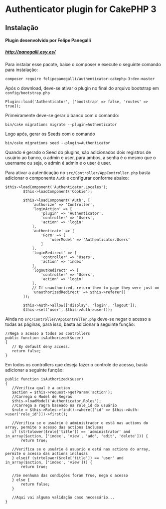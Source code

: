 # Authenticator plugin for CakePHP 3 

## Instalação
#### Plugin desenvolvido por Felipe Panegalli
##### http://panegalli.esy.es/

Para instalar esse pacote, baixe o composer e execute o seguinte comando para instalação:

```
composer require felipepanegalli/authenticator-cakephp-3:dev-master
```

Após o download, deve-se ativar o plugin no final do arquivo bootstrap em `config/bootstrap.php`
```
Plugin::load('Authenticator', ['bootstrap' => false, 'routes' => true]);
```

Primeiramente deve-se gerar o banco com o comando: 
```
bin/cake migrations migrate --plugin=Authenticator
```

Logo após, gerar os Seeds com o comando
```
bin/cake migrations seed --plugin=Authenticator
```
Quando é gerado o Seed do plugins, são adicionados dois registros de usuário ao banco, o admin e user, para ambos, a senha é o mesmo que o username ou seja, o admin é admin e o user é user.

Para ativar a autenticação no `src/Controller/AppController.php` basta adicionar o componente `Auth` e configurar conforme abaixo:
```
$this->loadComponent('Authenticator.Locales');
        $this->loadComponent('Cookie');

        $this->loadComponent('Auth', [
            'authorize' => 'Controller',
            'loginAction' => [
                'plugin' => 'Authenticator',
                'controller' => 'Users',
                'action' => 'login'
            ],
            'authenticate' => [
                'Form' => [
                    'userModel' => 'Authenticator.Users'
                ]
            ],
            'loginRedirect' => [
                'controller' => 'Users',
                'action' => 'index'
            ],
            'logoutRedirect' => [
                'controller' => 'Users',
                'action' => 'login'
            ],
            // If unauthorized, return them to page they were just on
            'unauthorizedRedirect' => $this->referer()
        ]);

        $this->Auth->allow(['display', 'login', 'logout']);
        $this->set('user', $this->Auth->user());
```

Ainda no `src/Controller/AppController.php` deve-se negar o acesso a todas as páginas, para isso, basta adicionar a seguinte função:
```
//Nega o acesso a todos os controllers
public function isAuthorized($user)
{
   // By default deny access.
   return false;
}
```
Em todos os controllers que deseja fazer o controle de acesso, basta adicionar a seguinte função:
```
public function isAuthorized($user)
{
   //Verifica qual é a action
   $action = $this->request->getParam('action');
   //Carrega o Model de Regras
   $this->loadModel('Authenticator.Roles');
   //Carrega a ragra baseado na role_id do usuário
   $role = $this->Roles->find()->where(['id' => $this->Auth->user('role_id')])->first();

   //Verifica se o usuário é administrador e está nas actions do array, permite o acesso das actions inclusas
   if (strtolower($role['title']) == 'administrator' and in_array($action, ['index', 'view', 'add', 'edit', 'delete'])) {
       return true;

   //Verifica se o usuário é usuario e está nas actions do array, permite o acesso das actions inclusas
   } elseif (strtolower($role['title']) == 'user' and in_array($action, ['index', 'view'])) {
       return true;

   //Se nenhuma das condições foram True, nega o acesso
   } else {
       return false;
   }

   //Aqui vai alguma validação caso necessário...
}
```
